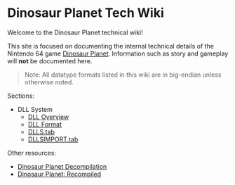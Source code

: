 # Dinosaur Planet Tech Wiki

Welcome to the Dinosaur Planet technical wiki!

This site is focused on documenting the internal technical details of the Nintendo 64 game [Dinosaur Planet](https://www.rarewiki.com/wiki/Dinosaur_Planet). Information such as story and gameplay will **not** be documented here.

> Note: All datatype formats listed in this wiki are in big-endian unless otherwise noted.

Sections:

- DLL System
    - [DLL Overview](dlls/index.md)
    - [DLL Format](dlls/dll_format.md)
    - [DLLS.tab](dlls/dlls_tab.md)
    - [DLLSIMPORT.tab](dlls/dlls_import_tab.md)

Other resources:

- [Dinosaur Planet Decompilation](https://github.com/zestydevy/dinosaur-planet)
- [Dinosaur Planet: Recompiled](https://github.com/Francessco121/dino-recomp)
